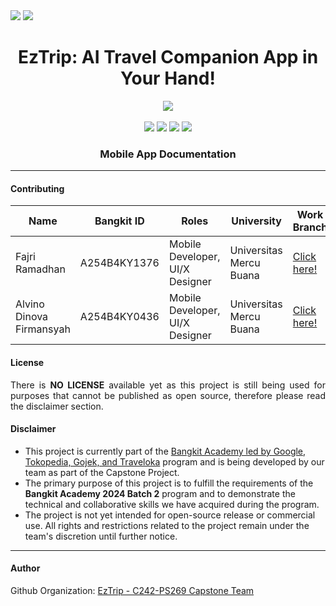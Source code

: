 <div align=justify>
  <img src="https://img.shields.io/badge/EzTrip-3DDC84?style=for-the-badge"/>
  <img src="https://img.shields.io/badge/markdown-%23000000.svg?style=for-the-badge&logo=markdown&logoColor=white"/>
</div>

<div align=center>
  <h1>EzTrip: AI Travel Companion App in Your Hand!</h1>
  <img src="https://github.com/user-attachments/assets/e5b0cbc4-ed88-47a1-8dc7-b686dc65533b"/>
</div>
<br>
<div align=center>
    <img src="https://img.shields.io/badge/Android-3DDC84?&logo=android&logoColor=white"/>
    <img src="https://img.shields.io/badge/Kotlin-%237F52FF.svg?&logo=kotlin&logoColor=white"/>
    <img src="https://img.shields.io/badge/Android%20Studio-346ac1?&logo=android%20studio&logoColor=white"/>
    <img src="https://img.shields.io/badge/IntelliJIDEA-000000.svg?&logo=intellij-idea&logoColor=white"/>
    <h3>Mobile App Documentation</h3>
</div>

---

#### Contributing

<div align=center>

| Name  | Bangkit ID | Roles | University | Work Branch |
|---|---|---|---|---|
| Fajri Ramadhan | A254B4KY1376 | Mobile Developer, UI/X Designer | Universitas Mercu Buana | [Click here!](https://github.com/C242-PS269/eztrip-mobile/tree/mobile-branch-1) |
| Alvino Dinova Firmansyah | A254B4KY0436 | Mobile Developer, UI/X Designer | Universitas Mercu Buana | [Click here!](https://github.com/C242-PS269/eztrip-mobile/tree/mobile-branch-2) |

</div>

#### License

<p align=justify>
There is <b>NO LICENSE</b> available yet as this project is still being used for purposes that cannot be published as open source, therefore please read the disclaimer section.
</p>

#### Disclaimer

- This project is currently part of the <a href="https://www.dicoding.com/programs/bangkit">Bangkit Academy led by Google, Tokopedia, Gojek, and Traveloka</a> program and is being developed by our team as part of the Capstone Project.
- The primary purpose of this project is to fulfill the requirements of the <b>Bangkit Academy 2024 Batch 2</b> program and to demonstrate the technical and collaborative skills we have acquired during the program.
- The project is not yet intended for open-source release or commercial use. All rights and restrictions related to the project remain under the team's discretion until further notice.

---

#### Author

Github Organization: [EzTrip - C242-PS269 Capstone Team](https://github.com/C242-PS269)
